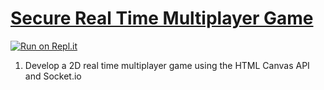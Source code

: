 # [Secure Real Time Multiplayer Game](https://www.freecodecamp.org/learn/information-security/information-security-projects/secure-real-time-multiplayer-game)

[![Run on Repl.it](https://repl.it/badge/github/pinglu85/fcc-secure-real-time-multiplayer-game)](https://boilerplate-project-secure-real-time-multiplayer-game.kclarkedesign.repl.co/)

1. Develop a 2D real time multiplayer game using the HTML Canvas API and Socket.io
